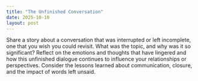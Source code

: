```yaml
---
title: "The Unfinished Conversation"
date: 2025-10-10
layout: post
---
```


Share a story about a conversation that was interrupted or left incomplete, one that you wish you could revisit. What was the topic, and why was it so significant? Reflect on the emotions and thoughts that have lingered and how this unfinished dialogue continues to influence your relationships or perspectives. Consider the lessons learned about communication, closure, and the impact of words left unsaid.
